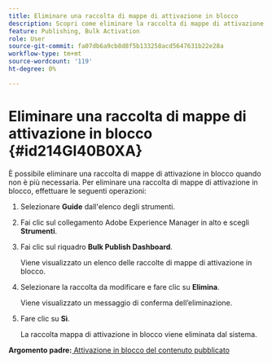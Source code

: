 ```yaml
---
title: Eliminare una raccolta di mappe di attivazione in blocco
description: Scopri come eliminare la raccolta di mappe di attivazione in blocco in AEM Guides.
feature: Publishing, Bulk Activation
role: User
source-git-commit: fa07db6a9cb8d8f5b133258acd5647631b22e28a
workflow-type: tm+mt
source-wordcount: '119'
ht-degree: 0%

---
```


# Eliminare una raccolta di mappe di attivazione in blocco {#id214GI40B0XA}

È possibile eliminare una raccolta di mappe di attivazione in blocco quando non è più necessaria. Per eliminare una raccolta di mappe di attivazione in blocco, effettuare le seguenti operazioni:

1. Selezionare **Guide** dall&#39;elenco degli strumenti.

1. Fai clic sul collegamento Adobe Experience Manager in alto e scegli **Strumenti**.

1. Fai clic sul riquadro **Bulk Publish Dashboard**.

   Viene visualizzato un elenco delle raccolte di mappe di attivazione in blocco.

1. Selezionare la raccolta da modificare e fare clic su **Elimina**.

   Viene visualizzato un messaggio di conferma dell’eliminazione.

1. Fare clic su **Sì**.

   La raccolta mappa di attivazione in blocco viene eliminata dal sistema.


**Argomento padre:**[ Attivazione in blocco del contenuto pubblicato](conf-bulk-activation.md)
